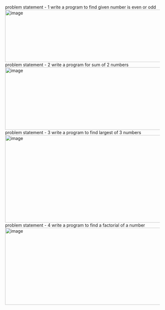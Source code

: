 problem statement - 1
write a program to find given number is even or odd
<img width="879" height="170" alt="image" src="https://github.com/user-attachments/assets/9d5bac7f-7193-4c99-9573-2e415199424e" />
problem statement - 2
write a program for sum of 2 numbers
<img width="1083" height="203" alt="image" src="https://github.com/user-attachments/assets/1f0398f8-fb49-4814-b3b1-f583a277bfdc" />
problem statement - 3
write a program to find largest of 3 numbers
<img width="1152" height="284" alt="image" src="https://github.com/user-attachments/assets/d51ac30f-e5b6-413d-a00f-2bbec1633c91" />
problem statement - 4
write a program to find a factorial of a number
<img width="815" height="250" alt="image" src="https://github.com/user-attachments/assets/0491408b-2147-4481-bb84-3e18152aa255" />

